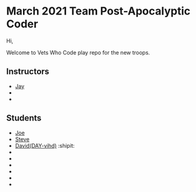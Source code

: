 # March 2021 Team  Post-Apocalyptic Coder


Hi,

 Welcome to Vets Who Code play repo for the new troops.

## Instructors
* [Jay](https://twitter.com/JeromeHardaway)
* 
*


## Students
* [Joe](https://twitter.com/@joer71560650)
* [Steve](https://twitter.com/sa_lamoureux)
* [David(DAY-vihd)](https://twitter.com/david_tetreau) :shipit:
*
*
*
*
*
*
